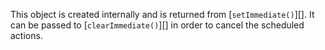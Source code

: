 
This object is created internally and is returned from [`setImmediate()`][]. It
can be passed to [`clearImmediate()`][] in order to cancel the scheduled
actions.

